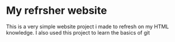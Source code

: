 # My refrsher website

This is a very simple website project i made to refresh on my HTML knowledge. I also used this project to learn the basics of git